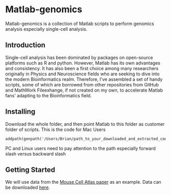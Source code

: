 # Matlab-genomics
Matlab-genomics is a collection of Matlab scripts to perform genomics analysis especially single-cell analysis.
## Introduction
Single-cell analysis has been dominated by packages on open-source platforms such as R and python. However, Matlab has its own advantages and consistency. It has also been a first choice among many researchers originally in Physics and Neuroscience fields who are seeking to dive into the modern Bioinformatics realm.
Therefore, I've assembled a set of handy scripts, some of which are borrowed from other repositories from GitHub and MathWork Fileexhange, if not created on my own, to accelerate Matlab fans' adapting to the Bioinformatics field.

## Installing
Download the whole folder, and then point Matlab to this folder as customer folder of scripts. This is the code for Mac Users

```
addpath(genpath('/Users/Brian/path_to_your_downloaded_and_extracted_codes')); 
```
PC and Linux users need to pay attention to the path especially forward slash versus backward slash

## Getting Started
We will use data from the [Mouse Cell Atlas paper](https://www.cell.com/cell/abstract/S0092-8674(18)30116-8) as an example. Data can be downloaded [here](https://www.ncbi.nlm.nih.gov/geo/query/acc.cgi?acc=GSM2906444).
